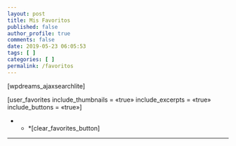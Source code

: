 ```yaml
---
layout: post
title: Mis Favoritos
published: false
author_profile: true
comments: false
date: 2019-05-23 06:05:53
tags: [ ]
categories: [ ]
permalink: /favoritos
---
```

[wpdreams_ajaxsearchlite]

[user\_favorites include\_thumbnails = &#171;true&#187; include\_excerpts = &#171;true&#187; include\_buttons = &#171;true&#187;]

* * *[clear\_favorites\_button] 

* * *


